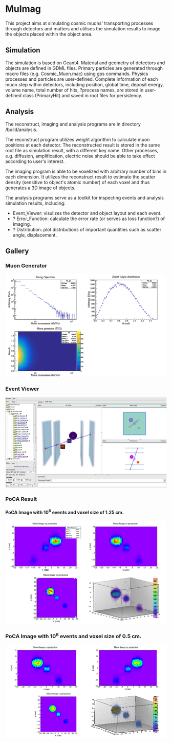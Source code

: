 # MuImag

This project aims at simulating cosmic muons' transporting processes through detectors and matters and utilises the
simulation results to image the objects placed within the object area.

## Simulation
The simulation is based on Geant4. Material and geometry of detectors and objects are defined in GDML files. Primary particles are generated through macro files (e.g. Cosmic_Muon.mac) using gps commands. Physics processes and particles are user-defined. 
Complete information of each muon step within detectors, including position, global time, deposit energy, volume name, total number of hits, ?process names, are stored in user-defined class (PrimaryHit) and saved in root files for persistency.

## Analysis
The reconstruct, imaging and analysis programs are in directory /build/analysis. 

The reconstruct program utilizes weight algorithm to calculate muon positions at each detector. The reconstructed result is stored in the same root file as simulation result, with a different key name. Other processes, e.g. diffusion, amplification, electric noise should be able to take effect according to user's interest.

The imaging program is able to be voxelized with arbitrary number of bins in each dimension. It utilizes the reconstruct result to estimate the scatter density (sensitive to object's atomic number) of each voxel and thus generates a 3D image of objects.

The analysis programs serve as a toolkit for inspecting events and analysis simulation results, including:
* Event_Viewer: visulizes the detector and object layout and each event.
* ? Error_Function: calculate the error rate (or serves as loss function?) of imaging.
* ? Distribution: plot distributions of important quantities such as scatter angle, displacement.
## Gallery

### Muon Generator
![](/build/analysis/pics/Muon_Generator.png)

### Event Viewer
![](/build/analysis/pics/Eve.png)

### PoCA Result
#### PoCA Image with 10<sup>6</sup> events and voxel size of 1.25 cm.
![PoCA Image with 10<sup>6</sup> events](/build/analysis/pics/PoCA_Imag_Bin40_Pixel.png)

### PoCA Image with 10<sup>6</sup> events and voxel size of 0.5 cm.
![PoCA Image with 10<sup>6</sup> events](/build/analysis/pics/PoCA_Imag_Bin100.png)
